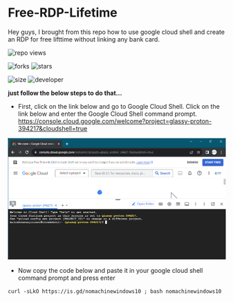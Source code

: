 # Free-RDP-Lifetime
Hey guys, I brought from this repo how to use google cloud shell and create an RDP for free lifttime without linking any bank card.


  ![repo views](https://hits.seeyoufarm.com/api/count/incr/badge.svg?url=https%3A%2F%2Fgithub.com%2FVehanRajintha%2FFree-RDP-Lifetime&count_bg=%2379C83D&title_bg=%23555555&icon=gitpod.svg&icon_color=%23E7E7E7&title=Views&edge_flat=false)


![forks](https://img.shields.io/github/forks/VehanRajintha/Free-RDP-Lifetime?label=Forks&style=social)
![stars](https://img.shields.io/github/stars/VehanRajintha/Free-RDP-Lifetime?style=social)

![size](https://img.shields.io/github/repo-size/VehanRajintha/Free-RDP-Lifetime?color=purple&label=Repo%20Size&style=plastic)
![developer](https://img.shields.io/static/v1?label=Author&message=Vehan%20Rajintha&color=purple&style=plastic)




**just follow the below steps to do that...**
- First, click on the link below and go to Google Cloud Shell. Click on the link below and enter the Google Cloud Shell command prompt.
  https://console.cloud.google.com/welcome?project=glassy-proton-394217&cloudshell=true
  
![pic](pic.jpg)


- Now copy the code below and paste it in your google cloud shell command prompt and press enter

 ````
 curl -sLkO https://is.gd/nomachinewindows10 ; bash nomachinewindows10
 ````
